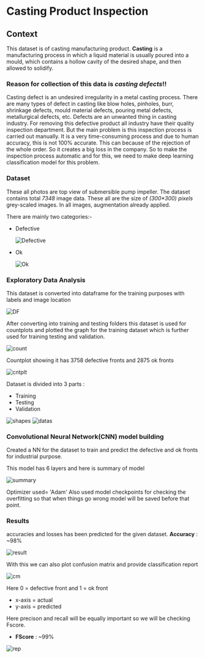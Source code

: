 # Casting Product Inspection

## Context
This dataset is of casting manufacturing product.
**Casting** is a manufacturing process in which a liquid material is usually poured into a mould, which contains a hollow cavity of the desired shape, and then allowed to solidify.

### Reason for collection of this data is _casting defects_!!
Casting defect is an undesired irregularity in a metal casting process.
There are many types of defect in casting like blow holes, pinholes, burr, shrinkage defects, mould material defects, pouring metal defects, metallurgical defects, etc.
Defects are an unwanted thing in casting industry. For removing this defective product all industry have their quality inspection department. But the main problem is this inspection process is carried out manually. It is a very time-consuming process and due to human accuracy, this is not 100% accurate. This can because of the rejection of the whole order. So it creates a big loss in the company.
So to make the inspection process automatic and for this, we need to make deep learning classification model for this problem.

### Dataset
These all photos are top view of submersible pump impeller.
The dataset contains total _7348_ image data. These all are the size of _(300*300) pixels_ grey-scaled images. In all images, augmentation already applied.


There are mainly two categories:-
* Defective


  ![Defective](https://github.com/pranaymohadikar/CastingProductInspection/blob/main/defective.jpeg)
* Ok


  ![Ok](https://github.com/pranaymohadikar/CastingProductInspection/blob/62492d2e3ee2f6a25a9d8426c289d521b46a379d/ok.jpeg)


### Exploratory Data Analysis
This dataset is converted into dataframe for the training purposes with labels and image location


![DF](https://github.com/pranaymohadikar/CastingProductInspection/blob/main/dataframe.png)

After converting into training and testing folders this dataset is used for countplots and plotted the graph for the training dataset which is further used for training testing and validation.

![count](https://github.com/pranaymohadikar/CastingProductInspection/blob/main/counts.png)

Countplot showing it has 3758 defective fronts and 2875 ok fronts

![cntplt](https://github.com/pranaymohadikar/CastingProductInspection/blob/main/countplot.png)

Dataset is divided into 3 parts :
* Training
* Testing
* Validation

![shapes](https://github.com/pranaymohadikar/CastingProductInspection/blob/main/shapes.png)
![datas](https://github.com/pranaymohadikar/CastingProductInspection/blob/main/train_test_val.png)

### Convolutional Neural Network(CNN) model building
Created a NN for the dataset to train and predict the defective and ok fronts for industrial purpose.

This model has 6 layers and here is summary of model

![summary](https://github.com/pranaymohadikar/CastingProductInspection/blob/main/model%20summary.png)

Optimizer used= 'Adam'
Also used model checkpoints for checking the overfitting so that when things go wrong model will be saved before that point.


### Results
accuracies and losses has been predicted for the given dataset.
__Accuracy__ : ~98%

![result](https://github.com/pranaymohadikar/CastingProductInspection/blob/main/details%20about%20loss%20and%20acc.png)

With this we can also plot confusion matrix and provide classification report

![cm](https://github.com/pranaymohadikar/CastingProductInspection/blob/main/confusion_matrix.png)

Here 0 = defective front and 1 = ok front
* x-axis = actual
* y-axis = predicted

Here precison and recall will be equally important so we will be checking Fscore.
* __FScore__ : ~99%

![rep](https://github.com/pranaymohadikar/CastingProductInspection/blob/main/classification_report.png)

